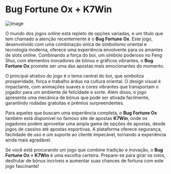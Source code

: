 # Bug Fortune Ox + K7Win

![Image](https://github.com/user-attachments/assets/b9de9dee-b60e-46a0-9e49-3c6ca594ed6f)

O mundo dos jogos online está repleto de opções variadas, e um título que tem chamado a atenção recentemente é o **Bug Fortune Ox**. Este jogo, desenvolvido com uma combinação única de simbolismo oriental e tecnologia moderna, oferece uma experiência envolvente para os amantes de slots online. Combinando a força do boi, um símbolo poderoso no Feng Shui, com elementos inovadores de bônus e gráficos vibrantes, o **Bug Fortune Ox** promete ser uma das apostas mais emocionantes do momento.

O principal atrativo do jogo é o tema central do boi, que simboliza prosperidade, força e trabalho árduo na cultura oriental. O design visual é impactante, com animações suaves e cores vibrantes que transportam o jogador para um ambiente de felicidade e sorte. Além disso, o jogo apresenta uma mecânica de bônus que pode ser ativada facilmente, garantindo rodadas gratuitas e prêmios surpreendentes.

Para aqueles que buscam uma experiência completa, o **Bug Fortune Ox** também está disponível no famoso site de apostas **K7Win**, onde os jogadores podem aproveitar uma ampla gama de opções de apostas, desde jogos de cassino até apostas esportivas. A plataforma oferece segurança, facilidade de uso e um suporte ao cliente impecável, tornando a experiência ainda mais agradável.

Se você está procurando um jogo que combine tradição e inovação, o **Bug Fortune Ox + K7Win** é uma escolha certeira. Prepare-se para girar os rolos, desfrutar de bônus incríveis e aumentar suas chances de fortuna com este jogo fascinante!